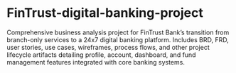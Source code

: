 # FinTrust-digital-banking-project
Comprehensive business analysis project for FinTrust Bank’s transition from branch-only services to a 24x7 digital banking platform. Includes BRD, FRD, user stories, use cases, wireframes, process flows, and other project lifecycle artifacts detailing profile, account, dashboard, and fund management features integrated with core banking systems.
